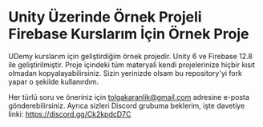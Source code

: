 # Unity Üzerinde Örnek Projeli Firebase Kurslarım İçin Örnek Proje  
UDemy kurslarım için geliştirdiğim örnek projedir. Unity 6 ve Firebase 12.8 ile geliştirilmiştir. Proje içindeki tüm materyali kendi projelerinize hiçbir kısıt olmadan kopyalayabilirsiniz. Sizin yerinizde olsam bu repository'yi fork yapar o şekilde kullanırdım.  

Her türlü soru ve öneriniz için tolgakaranlik@gmail.com adresine e-posta gönderebilirsiniz. Ayrıca sizleri Discord grubuma beklerim, işte davetiye linki: https://discord.gg/Ck2kpdcD7C
